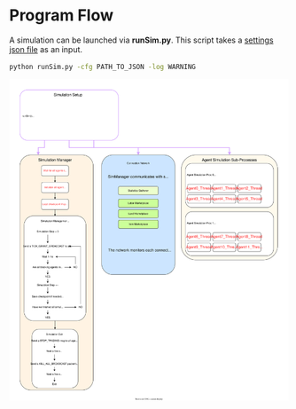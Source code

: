 # Program Flow
A simulation can be launched via **runSim.py**. This script takes a [settings json file](../Usage/SimulationSettings.md) as an input.
```bash
python runSim.py -cfg PATH_TO_JSON -log WARNING
```
![Flow Diagram](ProgramFlow_diagram.svg)
